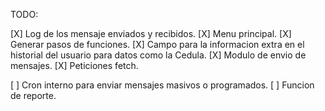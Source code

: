 TODO:

[X] Log de los mensaje enviados y recibidos.
[X] Menu principal.
[X] Generar pasos de funciones.
[X] Campo para la informacion extra en el historial del usuario para datos como la Cedula.
[X] Modulo de envio de mensajes.
[X] Peticiones fetch.

[ ] Cron interno para enviar mensajes masivos o programados.
[ ] Funcion de reporte.